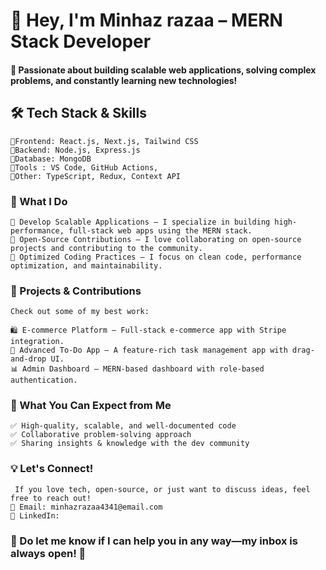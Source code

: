 # 👋 Hey, I'm Minhaz razaa – MERN Stack Developer

#### 🚀 Passionate about building scalable web applications, solving complex problems, and constantly learning new technologies!

## 🛠 Tech Stack & Skills


    🔹Frontend: React.js, Next.js, Tailwind CSS
    🔹Backend: Node.js, Express.js
    🔹Database: MongoDB
    🔹Tools : VS Code, GitHub Actions, 
    🔹Other: TypeScript, Redux, Context API


### 🌟 What I Do

    🔹 Develop Scalable Applications – I specialize in building high-performance, full-stack web apps using the MERN stack.
    🔹 Open-Source Contributions – I love collaborating on open-source projects and contributing to the community.
    🔹 Optimized Coding Practices – I focus on clean code, performance optimization, and maintainability.

### 🚀 Projects & Contributions

    Check out some of my best work:

    🛍 E-commerce Platform – Full-stack e-commerce app with Stripe integration.
    📝 Advanced To-Do App – A feature-rich task management app with drag-and-drop UI.
    📊 Admin Dashboard – MERN-based dashboard with role-based authentication.

### 📌 What You Can Expect from Me

    ✅ High-quality, scalable, and well-documented code
    ✅ Collaborative problem-solving approach
    ✅ Sharing insights & knowledge with the dev community

### 💡 Let's Connect!

     If you love tech, open-source, or just want to discuss ideas, feel free to reach out!
    📩 Email: minhazrazaa4341@email.com
    🔗 LinkedIn: 

### 💬 Do let me know if I can help you in any way—my inbox is always open! 🚀

